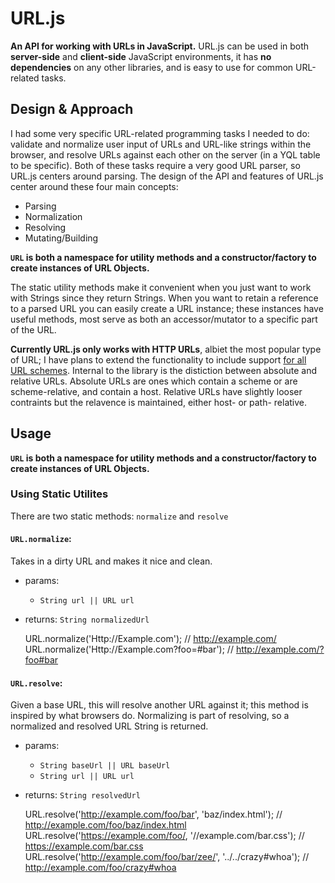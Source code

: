 URL.js
======

**An API for working with URLs in JavaScript.**
URL.js can be used in both **server-side** and **client-side** JavaScript environments,
it has **no dependencies** on any other libraries, and is easy to use for common URL-related tasks.

Design & Approach
-----------------

I had some very specific URL-related programming tasks I needed to do:
validate and normalize user input of URLs and URL-like strings within the browser,
and resolve URLs against each other on the server (in a YQL table to be specific).
Both of these tasks require a very good URL parser, so URL.js centers around parsing.
The design of the API and features of URL.js center around these four main concepts:

* Parsing
* Normalization
* Resolving
* Mutating/Building

**`URL` is both a namespace for utility methods and a constructor/factory to create instances of URL Objects.**

The static utility methods make it convenient when you just want to work with Strings since they return Strings.
When you want to retain a reference to a parsed URL you can easily create a URL instance;
these instances have useful methods, most serve as both an accessor/mutator to a specific part of the URL.

**Currently URL.js only works with HTTP URLs**, albiet the most popular type of URL; 
I have plans to extend the functionality to include support [for all URL schemes](http://www.w3.org/Addressing/URL/url-spec.txt).
Internal to the library is the distiction between absolute and relative URLs.
Absolute URLs are ones which contain a scheme or are scheme-relative, and contain a host.
Relative URLs have slightly looser contraints but the relavence is maintained, either host- or path- relative.

Usage
-----

**`URL` is both a namespace for utility methods and a constructor/factory to create instances of URL Objects.**

### Using Static Utilites

There are two static methods: `normalize` and `resolve`

#### **`URL.normalize`**:

Takes in a dirty URL and makes it nice and clean.

* params:
  * `String url || URL url`
* returns: `String normalizedUrl`

    URL.normalize('Http://Example.com');          // http://example.com/
    URL.normalize('Http://Example.com?foo=#bar'); // http://example.com/?foo#bar

#### **`URL.resolve`**:

Given a base URL, this will resolve another URL against it; this method is inspired by what browsers do.
Normalizing is part of resolving, so a normalized and resolved URL String is returned.

* params:
  * `String baseUrl || URL baseUrl`
  * `String url || URL url`
* returns: `String resolvedUrl`

    URL.resolve('http://example.com/foo/bar', 'baz/index.html');        // http://example.com/foo/baz/index.html
    URL.resolve('https://example.com/foo/, '//example.com/bar.css');    // https://example.com/bar.css
    URL.resolve('http://example.com/foo/bar/zee/', '../../crazy#whoa'); // http://example.com/foo/crazy#whoa
